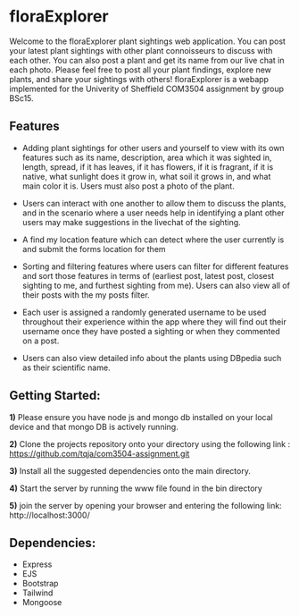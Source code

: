 # floraExplorer
Welcome to the floraExplorer plant sightings web application. You can post your latest plant sightings with other plant connoisseurs to discuss with each other. You can also post a plant and get its name from our live chat in each photo. Please feel free to post all your plant findings, explore new plants, and share your sightings with others!
floraExplorer is a webapp implemented for the Univerity of Sheffield COM3504 assignment by group BSc15.
## Features
- Adding plant sightings for other users and yourself to view with its own features such as its name, description, area which it was sighted in, length, spread, if it has leaves, if it has flowers, if it is fragrant, if it is  native, what sunlight does it grow in, what soil it grows in, and what main color it is. Users must also post a photo of the plant.

- Users can interact with one another to allow them to discuss the plants, and in the scenario where a user needs help in identifying a plant other users may make suggestions in the livechat of the sighting.

- A find my location feature which can detect where the user currently is and submit the forms location for them

-  Sorting and filtering features where users can filter for different features and sort those features in terms of (earliest post, latest post, closest sighting to me, and furthest sighting from me). Users can also view all of their posts with the my posts filter.

- Each user is assigned a randomly generated username to be used throughout their experience within the app where they will find out their username once they have posted a sighting or when they commented on a post.

- Users can also view detailed info about the plants using DBpedia such as their scientific name.
## Getting Started:
__1)__ Please ensure you have node js and mongo db installed on your local device and that mongo DB is actively running.

__2)__  Clone the projects repository onto your directory using the following link : https://github.com/tqja/com3504-assignment.git

__3)__ Install all the suggested dependencies onto the main directory.

__4)__ Start the server by running the www file found in the bin directory

__5)__ join the server by opening your browser and entering the following link: http://localhost:3000/

## Dependencies:
- Express
- EJS
- Bootstrap
- Tailwind
- Mongoose